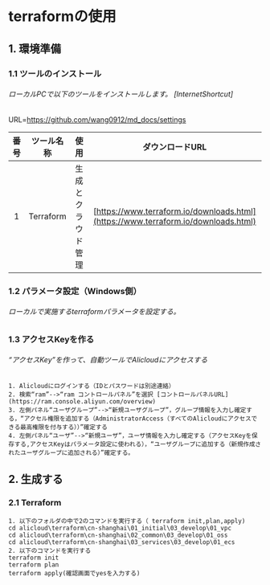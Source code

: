 # terraformの使用
## 1. 環境準備  
### 1.1 ツールのインストール
###### ローカルPCで以下のツールをインストールします。  [InternetShortcut]
URL=https://github.com/wang0912/md_docs/settings

| 番号 | ツール名称 | 使用 | ダウンロードURL    
| :----------: | :----------: | :----------: | :----------:     
| 1 | Terraform | 生成とクラウド管理 | [https://www.terraform.io/downloads.html](https://www.terraform.io/downloads.html)
### 1.2 パラメータ設定（Windows側）
###### ローカルで実施するterraformパラメータを設定する。
### 1.3 アクセスKeyを作る  
###### “アクセスKey”を作って、自動ツールでAlicloudにアクセスする  
    1. Alicloudにログインする（IDとパスワードは別途連絡）  
    2. 検索“ram”-->“ram コントロールパネル”を選択 [コントロールパネルURL](https://ram.console.aliyun.com/overview)
    3. 左側パネル“ユーザグループ”-->“新規ユーザグループ”，グループ情報を入力し確定する，“アクセル権限を追加する（AdministratorAccess（すべてのAlicloudにアクセスできる最高権限を付与する））”確定する
    4. 左側パネル“ユーザ”-->“新規ユーザ”，ユーザ情報を入力し確定する（アクセスKeyを保存する,アクセスKeyはパラメータ設定に使われる），“ユーザグループに追加する（新規作成されたユーザグループに追加される）”確定する。  
## 2. 生成する
### 2.1 Terraform  
    1. 以下のフォルダの中で2のコマンドを実行する（ terraform init,plan,apply)
    cd alicloud\terraform\cn-shanghai\01_initial\03_develop\01_vpc  
    cd alicloud\terraform\cn-shanghai\02_common\03_develop\01_oss  
    cd alicloud\terraform\cn-shanghai\03_services\03_develop\01_ecs  
    2. 以下のコマンドを実行する  
    terraform init  
    terraform plan  
    terraform apply(確認画面でyesを入力する)
